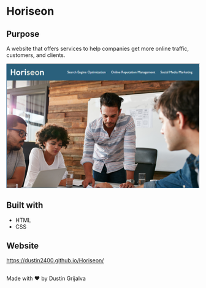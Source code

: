# Horiseon

## Purpose
A website that offers services to help companies get more online traffic, customers, and clients.

![screenshot](./assets/images/screenshot.jpg)

## Built with
* HTML
* CSS

## Website
https://dustin2400.github.io/Horiseon/

##
Made with ❤️ by Dustin Grijalva